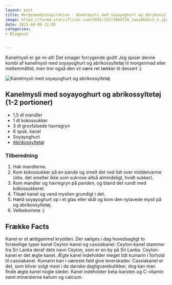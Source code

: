 ```yaml
---
layout: post
title: Morgenmadsinspiration - Kanelmysli med soyayoghurt og abrikossyltetøj
image: https://farm4.staticflickr.com/3936/15273844720_1aea461bc3_n.jpg
date: 2015-04-09 21:05
categories:
- Blogpost


---
```

Kanelmysli er ge-ni-alt! Det smager forrygende godt! Jeg spiser denne kombi af kanelmysli med soyayoghurt og abrikossyltetøj til morgenmad eller mellemmåltid, men tror også den vil være ret lækker til dessert :)


![Kanelmysli med soyayoghurt og abrikossyltetøj](https://farm4.staticflickr.com/3936/15273844720_1aea461bc3_z.jpg) 


## Kanelmysli med soyayoghurt og abrikossyltetøj (1-2 portioner)
- 1,5 dl mandler
- 1 dl kokossukker
- 3 dl grovfalsede havregryn
- 6 spsk. kanel
- Soyayoghurt
- [Abrikossyltetøj](http://www.urtekram.dk/produkter/foedevarer/smoerb,marmelad/rigoni-abrikosmarmelade-oeko-250-g)






### Tilberedning
1. Hak mandlerne.
2. Kom kokossukker på en pande og smelt det ved lidt over middelvarme (obs. det smelter ikke som sukrose altså almindeligt, hvidt sukker).
3. Kom mandler og havregryn på panden, og bland det rundt med kokossukkeret.
4. Tilsæt kanel og vend myslien grundigt i det.
5. Hæld soyayoghurt op i et glas eller skål og kom den nylavede mysli på og abrikossyltetøj.
6. Velbekomme :)








## Frække Facts
Kanel er et ældgammel krydderi. Der sælges i dag hovedsagligt to forskellige typer kanel Ceylon-kanel og cassiakanel. Ceylon-kanel stammer fra Sri Lanka deraf dets navn Ceylon, som er en by på Sri Lanka. Ceylon-kanel er det ægte kanel. Ægte kanel indeholder meget lidt kumarin i forhold til cassiakanel. Kumarin kan i væreste fald give leverskader. Cassiakanel er det, som bliver solgt mest i de danske dagligvarebutikker, dog kan man finde ægte kanel nogle steder. Kanel indeholder beta-karoten og C-vitamin samt mineralerne kalium og calcium.
